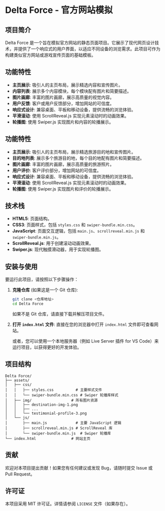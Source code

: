 # Delta Force - 官方网站模拟

## 项目简介

Delta Force 是一个旨在模拟官方网站的静态页面项目。它展示了现代网页设计技术，并提供了一个响应式的用户界面，以适应不同设备的浏览需求。此项目可作为构建类似官方网站或游戏宣传页面的基础模板。

## 功能特性

- **主页展示**: 吸引人的主页布局，展示精选内容和宣传图片。
- **内容列表**: 展示多个内容模块，每个模块配有图片和简要描述。
- **图片画廊**: 丰富的图片画廊，展示高质量的视觉内容。
- **用户反馈**: 客户或用户反馈部分，增加网站的可信度。
- **响应式设计**: 兼容桌面、平板和移动设备，提供流畅的浏览体验。
- **平滑滚动**: 使用 ScrollReveal.js 实现元素滚动时的动画效果。
- **轮播图**: 使用 Swiper.js 实现图片和内容的轮播展示。

## 功能特性

- **主页展示**: 吸引人的主页布局，展示精选旅游目的地和宣传图片。
- **目的地列表**: 展示多个旅游目的地，每个目的地配有图片和简要描述。
- **图片画廊**: 丰富的图片画廊，展示高质量的旅游照片。
- **用户评价**: 客户评价部分，增加网站的可信度。
- **响应式设计**: 兼容桌面、平板和移动设备，提供流畅的浏览体验。
- **平滑滚动**: 使用 ScrollReveal.js 实现元素滚动时的动画效果。
- **轮播图**: 使用 Swiper.js 实现图片和评价的轮播展示。

## 技术栈

- **HTML5**: 页面结构。
- **CSS3**: 页面样式，包括 `styles.css` 和 `swiper-bundle.min.css`。
- **JavaScript**: 页面交互逻辑，包括 `main.js`、`scrollreveal.min.js` 和 `swiper-bundle.min.js`。
- **ScrollReveal.js**: 用于创建滚动动画效果。
- **Swiper.js**: 现代触摸滑动器，用于实现轮播图。

## 安装与使用

要运行此项目，请按照以下步骤操作：

1. **克隆仓库** (如果这是一个 Git 仓库):
   ```bash
   git clone <仓库地址>
   cd Delta Force
   ```
   如果不是 Git 仓库，请直接下载并解压项目文件。

2. **打开 `index.html` 文件**:
   直接在您的浏览器中打开 `index.html` 文件即可查看网站。
   
   或者，您可以使用一个本地服务器（例如 Live Server 插件 for VS Code）来运行项目，以获得更好的开发体验。

## 项目结构

```
Delta Force/
├── assets/
│   ├── css/
│   │   ├── styles.css          # 主要样式文件
│   │   └── swiper-bundle.min.css # Swiper 轮播库样式
│   ├── img/                  # 所有图片资源
│   │   ├── destination-img-1.png
│   │   ├── ...
│   │   └── testimonial-profile-3.png
│   └── js/
│       ├── main.js             # 主要 JavaScript 逻辑
│       ├── scrollreveal.min.js # ScrollReveal 库
│       └── swiper-bundle.min.js  # Swiper 轮播库
└── index.html                # 网站主页
```

## 贡献

欢迎对本项目提出贡献！如果您有任何建议或发现 Bug，请随时提交 Issue 或 Pull Request。

## 许可证

本项目采用 MIT 许可证。详情请参阅 `LICENSE` 文件（如果存在）。
